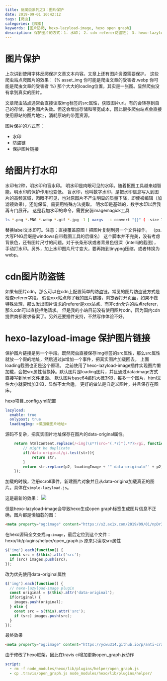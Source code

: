 ```yaml
---
title: 反爬虫系列之3：图片保护
date: 2019-09-01 10:42:12
tags: [爬虫]
categories: [爬虫]
keywords: [图片防爬, hexo-lazyload-image, hexo open graph]
description: 保护图片的方式：1. 水印； 2. cdn referer防盗链； 3. hexo-lazyload-image懒加载图片插件
---
```


# 图片保护

上次讲到使用字体反爬保护文章文本内容。文章上还有图片资源需要保护。
这些爬虫站点爬图片的效果：
{% asset_img 你可能是爬虫文章的受害者.webp 你可能是爬虫文章的受害者 %}
那个大大的loading位置，其实是一张图。显然爬虫没有拿到真实的图片。

文章爬虫站点通常会直接读取img标签的src属性，获取图片url。有的会转存到自己的存储，避免图片失效。但这会增加存储和带宽成本，因此很多爬虫站点会直接使用原站的图片地址，消耗原站的带宽资源。

<!-- more -->

图片保护的方式有：
- 水印
- 防盗链
- 保护图片链接

# 给图片打水印

水印有2种，明水印和盲水印。
明水印是肉眼可见的水印。随着抠图工具越来越智能，明水印的保护作用也变低。
盲水印，也叫数字水印，是把水印信息写入到图片的高频区域，肉眼不可见，也对原图片不产生明显的质量下降，即使被编辑（加滤镜效果），还能保留。需要用特殊方法提取。
明水印是基础的，数字水印以后我再专门展开。
这是我加水印的命令，需要安装imagemagick工具
```bash
ls *.png *.PNG *.webp *.gif *.jpg -1 | xargs  -i convert "{}" ( -size 150x -background none -fill grey -pointsize 16 -gravity center label:"ycwu314.github.io" -trim -rotate -30 -bordercolor none -border 30 -write mpr:wm +delete +clone -fill mpr:wm  -draw "color 0,0 reset" ) -compose over -composite "{}"
```
替换label文本即可。注意：直接覆盖原图！把图片复制到另一个文件操作。
（ps. 大写PNG后缀是windows自带截图工具的后缀名）
这个脚本并不完美，没有考虑背景色，还有图片尺寸的问题。对于长条形状或者背景色很深（intellij的截图），手动打水印。另外，加上水印图片尺寸变大，要再拖到tinypng压缩，或者转换为webp。

# cdn图片防盗链

如果有图片cdn，那么可以在cdn上配置简单的防盗链。常见的图片防盗链方式是检查referer字段。
假设xxx站点爬了我的图片链接，浏览器打开页面，如果不做特殊处理，那么发出图片请求的referer是xxx站点、而非cdn允许的站点referer，那么cdn可以直接拒绝请求。
但是我的小站目前没有使用图片cdn，因为国内cdn提供商都要求备案了。另外还要插件支持，不然写作体验不好。


# hexo-lazyload-image 保护图片链接

保护图片链接是另一个手段。既然爬虫直接保存img标签的src属性，那么src属性就放一个假的地址，然后通过js增加一个事件，把真实图片加载回去。
上面loading截图也正是这个原理。
之前使用了hexo-lazyload-image插件实现图片懒加载，会把src属性替换掉。默认图片是loading图片，并且通过data:image方式直接写到html文件里面。
默认图片base64编码大概3KB，每多一个图片，html文件大小就要增加3KB，显然不太合适。
更好的做法是自定义图片，并且保存在图床。

hexo项目_config.yml配置
```yml
lazyload:
  enable: true 
  onlypost: true
  loadingImg: <懒加载图片地址>
```

源码不复杂，把真实图片地址保存在图片的data-original属性。
```js
    return htmlContent.replace(/<img(\s*?)src="(.*?)"(.*?)>/gi, function (str, p1, p2) {
        // might be duplicate
        if(/data-original/gi.test(str)){
            return str;
        }
        return str.replace(p2, loadingImage + '" data-original="' + p2);
    });
```

加载的时候，注册scroll事件，新建图片对象并且从data-origina加载真正的图片。具体在`simple-lazyload.js`。

这是最新的效果：
![](https://s2.ax1x.com/2019/09/01/npDr38.png)

但是hexo-lazyload-image会导致hexo生成open graph标签生成图片信息不正确，图片都是懒加载的图：
```html
<meta property="og:image" content="https://s2.ax1x.com/2019/09/01/npDr38.png">
```

在hexo源码全文查找`og:image`，最后定位到这个文件：hexo/lib/plugins/helper/open_graph.js
原来只读取src属性
```js
$('img').each(function() {
  const src = $(this).attr('src');
  if (src) images.push(src);
});
```
改为优先使用data-original属性
```js
$('img').each(function() {
  // hexo-lazyload-image plugin
  const original = $(this).attr('data-original');
  if(original) {
    images.push(original);
  } else {
    const src = $(this).attr('src');
    if (src) images.push(src);
  }
});
```
最终效果
```html
<meta property="og:image" content="https://ycwu314.github.io/p/anti-crawler-part-3-image/你可能是爬虫文章的受害者.webp">
```
由于修改了hexo框架，因此在travis ci增加更新open_graph.js动作
```yml
script:
  - rm -f node_modules/hexo/lib/plugins/helper/open_graph.js 
  - cp .travis/open_graph.js node_modules/hexo/lib/plugins/helper/
```